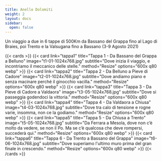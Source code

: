 ```yaml
---
title: Anello Dolomiti
weight: 2
layout: docs
sidebar:
  open: false
---
```


Un viaggio a due in 6 tappe di 500Km da Bassano del Grappa fino al Lago di Braies, poi Trento e la Valsugana fino a Bassano (3-9 Agosto 2021)


{{< cards >}}
  {{< card link="tappa1" title="Tappa 1 - Da Bassano del Grappa a Belluno" image="t1-01-1024x768.jpg" subtitle="Dove inizia il viaggio, e incontriamo il meccanico delle stelle." method="Resize" options="600x q80 webp" >}}
  {{< card link="tappa2" title="Tappa 2 - Da Belluno a Pieve di Cadore" image="t2-01-1024x768.jpg" subtitle="Dove andiamo piano e senza macinare perché il ginocchio vacilla." method="Resize" options="600x q80 webp" >}}
  {{< card link="tappa3" title="Tappa 3 - Da Pieve di Cadore a Valdaora" image="t3-05-1024x768.jpg" subtitle="Dove si passeggia godendoci la vittoria." method="Resize" options="600x q80 webp" >}}
  {{< card link="tappa4" title="Tappa 4 - Da Valdaora a Chiusa" image="t4-03-1024x768.jpg" subtitle="Dove tra calo di tensione e rogne varie, insomma, non ce la godiamo." method="Resize" options="600x q80 webp" >}}
  {{< card link="tappa5" title="Tappa 5 - Da Chiusa a Trento" image="t5-05-1024x768.jpg" subtitle="Da Ferrara a Mesola, dove non c’è molto da vedere, se non il Po. Ma se c’è qualcosa che deve rompersi, succederà qui." method="Resize" options="600x q80 webp" >}}
  {{< card link="tappa6" title="Tappa 6 - Da Trento a Bassano del Grappa" image="t6-06-1024x768.jpg" subtitle="Dove superiamo l'ultimo muro prima del gran finale in crescendo." method="Resize" options="600x q80 webp" >}}
{{< /cards >}}
